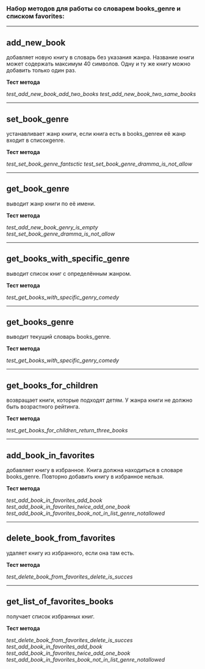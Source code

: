 ### Набор методов для работы со словарем books_genre и списком favorites:
***
## add_new_book
добавляет новую книгу в словарь без указания жанра. Название книги может содержать максимум 40 символов. Одну и ту же книгу можно добавить только один раз.

**Тест метода**

_test_add_new_book_add_two_books_
_test_add_new_book_two_same_books_
***
## set_book_genre
устанавливает жанр книги, если книга есть в books_genreи её жанр входит в списокgenre.

**Тест метода**

_test_set_book_genre_fantsctic_
_test_set_book_genre_dramma_is_not_allow_

***
## get_book_genre
выводит жанр книги по её имени.

**Тест метода**

_test_add_new_book_genry_is_empty_
_test_set_book_genre_dramma_is_not_allow_

***
## get_books_with_specific_genre
выводит список книг с определённым жанром.

**Тест метода**

_test_get_books_with_specific_genry_comedy_
***
## get_books_genre
выводит текущий словарь books_genre.

**Тест метода**

_test_get_books_with_specific_genry_comedy_

***
## get_books_for_children
возвращает книги, которые подходят детям. У жанра книги не должно быть возрастного рейтинга.

**Тест метода**

_test_get_books_for_children_return_three_books_
***
## add_book_in_favorites
добавляет книгу в избранное. Книга должна находиться в словаре books_genre. Повторно добавить книгу в избранное нельзя.

**Тест метода**

_test_add_book_in_favorites_add_book_
_test_add_book_in_favorites_twice_add_one_book_
_test_add_book_in_favorites_book_not_in_list_genre_notallowed_

***
## delete_book_from_favorites
удаляет книгу из избранного, если она там есть.

**Тест метода**

_test_delete_book_from_favorites_delete_is_succes_

***
## get_list_of_favorites_books
получает список избранных книг.

**Тест метода**

_test_delete_book_from_favorites_delete_is_succes_
_test_add_book_in_favorites_add_book_
_test_add_book_in_favorites_twice_add_one_book_
_test_add_book_in_favorites_book_not_in_list_genre_notallowed_